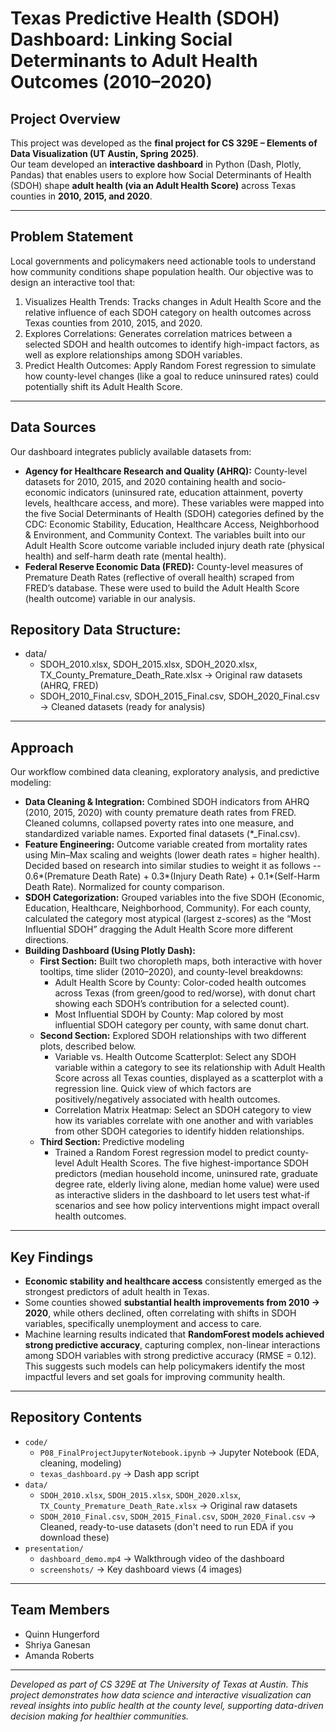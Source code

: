 # Texas Predictive Health (SDOH) Dashboard: Linking Social Determinants to Adult Health Outcomes (2010–2020)

## Project Overview  
This project was developed as the **final project for CS 329E – Elements of Data Visualization (UT Austin, Spring 2025)**.  
Our team developed an **interactive dashboard** in Python (Dash, Plotly, Pandas) that enables users to explore how Social Determinants of Health (SDOH) shape **adult health (via an Adult Health Score)** across Texas counties in **2010, 2015, and 2020**.  

---

## Problem Statement
Local governments and policymakers need actionable tools to understand how community conditions shape population health.
Our objective was to design an interactive tool that:  
1. Visualizes Health Trends: Tracks changes in Adult Health Score and the relative influence of each SDOH category on health outcomes across Texas counties from 2010, 2015, and 2020.
2. Explores Correlations: Generates correlation matrices between a selected SDOH and health outcomes to identify high-impact factors, as well as explore relationships among SDOH variables.
3. Predict Health Outcomes: Apply Random Forest regression to simulate how county-level changes (like a goal to reduce uninsured rates) could potentially shift its Adult Health Score.

---

## Data Sources  
Our dashboard integrates publicly available datasets from:
- **Agency for Healthcare Research and Quality (AHRQ):** County-level datasets for 2010, 2015, and 2020 containing health and socio-economic indicators (uninsured rate, education attainment, poverty levels, healthcare access, and more). These variables were mapped into the five Social Determinants of Health (SDOH) categories defined by the CDC: Economic Stability, Education, Healthcare Access, Neighborhood & Environment, and Community Context. The variables built into our Adult Health Score outcome variable included injury death rate (physical health) and self-harm death rate (mental health).
- **Federal Reserve Economic Data (FRED):** County-level measures of Premature Death Rates (reflective of overall health) scraped from FRED’s database. These were used to build the Adult Health Score (health outcome) variable in our analysis.

## Repository Data Structure:
- data/
  - SDOH_2010.xlsx, SDOH_2015.xlsx, SDOH_2020.xlsx, TX_County_Premature_Death_Rate.xlsx → Original raw datasets (AHRQ, FRED)
  - SDOH_2010_Final.csv, SDOH_2015_Final.csv, SDOH_2020_Final.csv → Cleaned datasets (ready for analysis)

---

## Approach  
Our workflow combined data cleaning, exploratory analysis, and predictive modeling:
- **Data Cleaning & Integration:** Combined SDOH indicators from AHRQ (2010, 2015, 2020) with county premature death rates from FRED. Cleaned columns, collapsed poverty rates into one measure, and standardized variable names. Exported final datasets (*_Final.csv).
- **Feature Engineering:** Outcome variable created from mortality rates using Min–Max scaling and weights (lower death rates = higher health). Decided based on research into similar studies to weight it as follows -- 0.6*(Premature Death Rate) + 0.3*(Injury Death Rate) + 0.1*(Self-Harm Death Rate). Normalized for county comparison.
- **SDOH Categorization:** Grouped variables into the five SDOH (Economic, Education, Healthcare, Neighborhood, Community). For each county, calculated the category most atypical (largest z-scores) as the “Most Influential SDOH” dragging the Adult Health Score more different directions.
- **Building Dashboard (Using Plotly Dash):**
  - **First Section:** Built two choropleth maps, both interactive with hover tooltips, time slider (2010–2020), and county-level breakdowns:
     - Adult Health Score by County: Color-coded health outcomes across Texas (from green/good to red/worse), with donut chart showing each SDOH’s contribution for a selected count).
     - Most Influential SDOH by County: Map colored by most influential SDOH category per county, with same donut chart.
  - **Second Section:** Explored SDOH relationships with two different plots, described below.
     - Variable vs. Health Outcome Scatterplot: Select any SDOH variable within a category to see its relationship with Adult Health Score across all Texas counties, displayed as a scatterplot with a regression line. Quick view of which factors are positively/negatively associated with health outcomes.
     - Correlation Matrix Heatmap: Select an SDOH category to view how its variables correlate with one another and with variables from other SDOH categories to identify hidden relationships.
  - **Third Section:** Predictive modeling
    - Trained a Random Forest regression model to predict county-level Adult Health Scores. The five highest-importance SDOH predictors (median household income, uninsured rate, graduate degree rate, elderly living alone, median home value) were used as interactive sliders in the dashboard to let users test what-if scenarios and see how policy interventions might impact overall health outcomes.

---

## Key Findings  
- **Economic stability and healthcare access** consistently emerged as the strongest predictors of adult health in Texas.  
- Some counties showed **substantial health improvements from 2010 → 2020**, while others declined, often correlating with shifts in SDOH variables, specifically unemployment and access to care.  
- Machine learning results indicated that **RandomForest models achieved strong predictive accuracy**, capturing complex, non-linear interactions among SDOH variables with strong predictive accuracy (RMSE = 0.12). This suggests such models can help policymakers identify the most impactful levers and set goals for improving community health.

---

## Repository Contents  
- `code/`  
  - `P08_FinalProjectJupyterNotebook.ipynb` → Jupyter Notebook (EDA, cleaning, modeling)  
  - `texas_dashboard.py` → Dash app script 
- `data/`  
  - `SDOH_2010.xlsx`, `SDOH_2015.xlsx`, `SDOH_2020.xlsx`, `TX_County_Premature_Death_Rate.xlsx` → Original raw datasets  
  - `SDOH_2010_Final.csv`, `SDOH_2015_Final.csv`, `SDOH_2020_Final.csv` → Cleaned, ready-to-use datasets (don't need to run EDA if you download these) 
- `presentation/`
  - `dashboard_demo.mp4` → Walkthrough video of the dashboard
  - `screenshots/` → Key dashboard views (4 images)

---

## Team Members  
- Quinn Hungerford  
- Shriya Ganesan  
- Amanda Roberts  

---

*Developed as part of CS 329E at The University of Texas at Austin. This project demonstrates how data science and interactive visualization can reveal insights into public health at the county level, supporting data-driven decision making for healthier communities.* 
